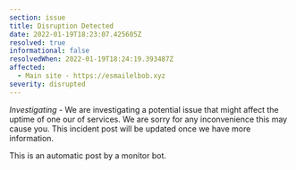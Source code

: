 ```yaml
---
section: issue
title: Disruption Detected
date: 2022-01-19T18:23:07.425605Z
resolved: true
informational: false
resolvedWhen: 2022-01-19T18:24:19.393487Z
affected:
  - Main site - https://esmailelbob.xyz
severity: disrupted
---
```

*Investigating* - We are investigating a potential issue that might affect the uptime of one our of services. We are sorry for any inconvenience this may cause you. This incident post will be updated once we have more information.

This is an automatic post by a monitor bot.
        